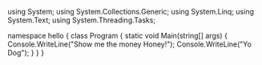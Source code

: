 using System;
using System.Collections.Generic;
using System.Linq;
using System.Text;
using System.Threading.Tasks;

namespace hello
{
    class Program
    {
        static void Main(string[] args)
        {
            Console.WriteLine("Show me the money Honey!");
            Console.WriteLine("Yo Dog");
        }
    }
}

